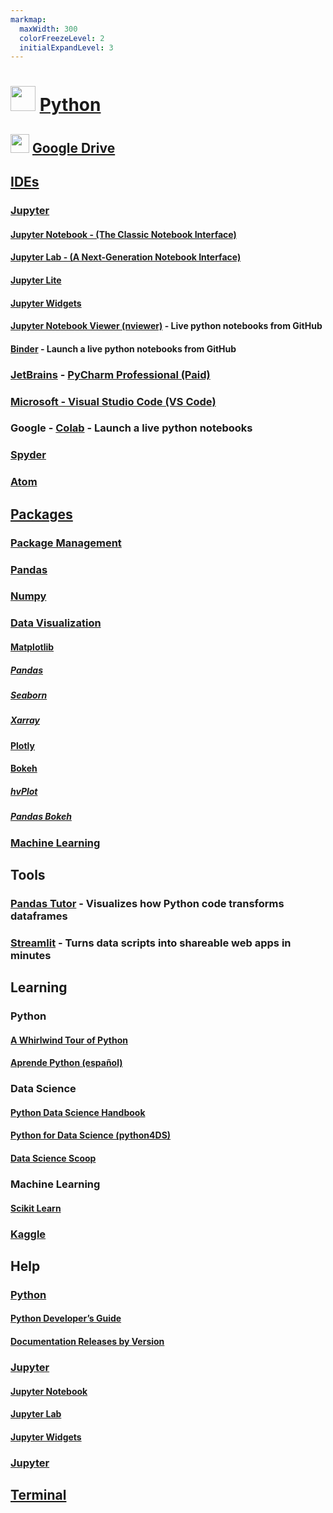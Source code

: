 ```yaml
---
markmap:
  maxWidth: 300
  colorFreezeLevel: 2
  initialExpandLevel: 3
---
```


# <img src='https://i.imgur.com/5WuXRVs.png' style='height:40px;width:auto'> [Python](https://www.python.org/)

## <img src='https://i.imgur.com/ZNXS54N.png' style='height:30px;width:auto'> [Google Drive](https://drive.google.com/drive/folders/1I-snULJDTEnnWbSr94ruXZhyKSrVr5xp?usp=drive_link)

## [IDEs](https://docs.anaconda.com/free/working-with-conda/ide-tutorials/)

### [Jupyter](https://jupyter.org/)
#### [Jupyter Notebook - (The Classic Notebook Interface)](https://jupyter.org/)
#### [Jupyter Lab - (A Next-Generation Notebook Interface)](https://jupyter.org/try-jupyter/lab/)
#### [Jupyter Lite](https://jupyterlite.readthedocs.io/en/stable/)
#### [Jupyter Widgets](https://ipywidgets.readthedocs.io/en/latest/_static/lab/index.html)
#### [Jupyter Notebook Viewer (nviewer)](https://nbviewer.org/) - Live python notebooks from GitHub

#### [Binder](https://mybinder.org/) - Launch a live python notebooks from GitHub

### [JetBrains](https://www.jetbrains.com/) - [PyCharm Professional (Paid)](https://www.jetbrains.com/pycharm/)

### [Microsoft - Visual Studio Code (VS Code)](../meta/index.md)

### Google - [Colab](https://colab.research.google.com/) - Launch a live python notebooks

### [Spyder](https://www.spyder-ide.org/)

### [Atom](https://atom-editor.cc/)

## [Packages](https://packaging.python.org/en/latest/tutorials/installing-packages/)

### [Package Management](<../package_management/index.md>) 

### [Pandas](https://pandas.pydata.org/)

### [Numpy](https://numpy.org/)

### [Data Visualization](https://pyviz.org/)

#### [Matplotlib](https://matplotlib.org/)
##### [Pandas](https://pandas.pydata.org/pandas-docs/stable/user_guide/visualization.html)
##### [Seaborn](https://seaborn.pydata.org/)
##### [Xarray](https://docs.xarray.dev/en/stable/user-guide/plotting.html) 

#### [Plotly](https://plotly.com/python/plotly-express/)

#### [Bokeh](https://docs.bokeh.org/en/latest/)
##### [hvPlot](https://hvplot.holoviz.org/)
##### [Pandas Bokeh](https://github.com/PatrikHlobil/Pandas-Bokeh)

### [Machine Learning](data_science/data_science.md)

## Tools
### [Pandas Tutor](https://pandastutor.com/) - Visualizes how Python code transforms dataframes
### [Streamlit](https://streamlit.io/) - Turns data scripts into shareable web apps in minutes

## Learning
### Python
#### [A Whirlwind Tour of Python](https://github.com/jakevdp/WhirlwindTourOfPython)
#### [Aprende Python (español)](https://aprendepython.es/)
### Data Science
#### [Python Data Science Handbook](https://github.com/jakevdp/PythonDataScienceHandbook)
#### [Python for Data Science (python4DS)](https://aeturrell.github.io/python4DS/welcome.html)
#### [Data Science Scoop](https://github.com/datasciencescoop?tab=repositories)
### Machine Learning
#### [Scikit Learn](https://scikit-learn.org/stable/)
### [Kaggle](https://www.kaggle.com/learn)

## Help

### [Python](https://www.python.org/doc/)
#### [Python Developer’s Guide](https://devguide.python.org/)
#### [Documentation Releases by Version](https://www.python.org/doc/versions/)

### [Jupyter](https://docs.jupyter.org/en/latest/)
#### [Jupyter Notebook](https://jupyter-notebook.readthedocs.io/en/latest/)
#### [Jupyter Lab](https://jupyterlab.readthedocs.io/en/stable/)
#### [Jupyter Widgets](https://ipywidgets.readthedocs.io/en/stable/)

### [Jupyter](https://docs.jupyter.org/en/latest/)

## [Terminal](python_pip_terminal.md)



